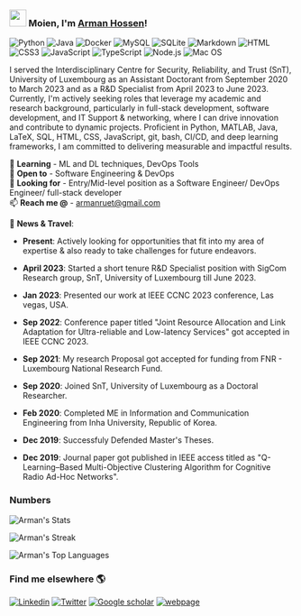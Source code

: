 ### <img src="https://media.giphy.com/media/hvRJCLFzcasrR4ia7z/giphy.gif" width="30px"> Moien, I'm [Arman Hossen](https://armanruet.github.io/)!
![Python](https://img.shields.io/badge/Python-3776AB?style=flat-square&logo=python&logoColor=white)
![Java](https://img.shields.io/badge/Java-ED8B00)
![Docker](https://img.shields.io/badge/Docker-0CC1F3?style=flat-square&logo=docker&logoColor=white)
![MySQL](https://img.shields.io/badge/MySQL-005C84?style=flat-square&logo=mysql&logoColor=white)
![SQLite](https://img.shields.io/badge/SQLite-07405E?style=flat-square&logo=sqlite&logoColor=white)
![Markdown](https://img.shields.io/badge/Markdown-000000?style=flat-square&logo=markdown&logoColor=white)
![HTML](https://img.shields.io/badge/HTML5-E34F26?style=flat-square&logo=html5&logoColor=white)
![CSS3](https://img.shields.io/badge/CSS3-1572B6?style=flat-square&logo=css3&logoColor=white)
![JavaScript](https://img.shields.io/badge/JavaScript-F7DF1E?style=flat-square&logo=javascript&logoColor=black)
![TypeScript](https://img.shields.io/badge/TypeScript-007ACC?style=flat-square&logo=typescript&logoColor=white)
![Node.js](https://img.shields.io/badge/Node.js-43853D?style=flat-square&logo=node.js&logoColor=white)
![Mac OS](https://img.shields.io/badge/macOS-000000?style=flat-square&logo=apple&logoColor=white)

I served the Interdisciplinary Centre for Security, Reliability, and Trust (SnT), University of Luxembourg as an Assistant Doctorant from September 2020 to March 2023 and as a R&D Specialist from April 2023 to June 2023. Currently, I'm actively seeking roles that leverage my academic and research background, particularly in full-stack development, software development, and IT Support & networking, where I can drive innovation and contribute to dynamic projects. Proficient in Python, MATLAB, Java, LaTeX, SQL, HTML, CSS, JavaScript, git, bash, CI/CD, and deep learning frameworks, I am committed to delivering measurable and impactful results.


<!---🔭 **Current work** - Resource allocation in 5G URLLC </br>--->
🌱 **Learning** - ML and DL techniques, DevOps Tools </br>
👯 **Open to** - Software Engineering & DevOps </br>
🤔 **Looking for** - Entry/Mid-level position as a Software Engineer/ DevOps Engineer/ full-stack developer</br>
📫 **Reach me @** - armanruet@gmail.com </br>

<!---  <div align="right">--->
<!---![GitHub Contributions](https://github-readme-stats.vercel.app/api?username=armanruet&show_icons=true&title_color=fff&icon_color=79ff97&text_color=9f9f9f&bg_color=151515)--->
<!---</div> --->

💬 **News & Travel**:
- **Present**: Actively looking for opportunities that fit into my area of expertise & also ready to take challenges for future endeavors.
  
- **April 2023**: Started a short tenure R&D Specialist position with SigCom Research group, SnT, University of Luxembourg till June 2023.

- **Jan 2023**: Presented our work at IEEE CCNC 2023 conference, Las vegas, USA.

- **Sep 2022**: Conference paper titled "Joint Resource Allocation and Link Adaptation for Ultra-reliable and Low-latency Services" got accepted in IEEE CCNC 2023.

- **Sep 2021**: My research Proposal got accepted for funding from FNR - Luxembourg National Research Fund.

- **Sep 2020**: Joined SnT, University of Luxembourg as a Doctoral Researcher.

- **Feb 2020**: Completed ME in Information and Communication Engineering from Inha University, Republic of Korea.

- **Dec 2019**: Successfuly Defended Master's Theses. 

- **Dec 2019**: Journal paper got published in IEEE access titled as "Q-Learning–Based Multi-Objective Clustering Algorithm for Cognitive Radio Ad-Hoc Networks".

### Numbers
![Arman's Stats](https://github-readme-stats.vercel.app/api?username=armanruet&theme=darcula&show_icons=true&hide_border=true&count_private=true)

![Arman's Streak](https://github-readme-streak-stats.herokuapp.com/?user=armanruet&theme=darcula&hide_border=true)

![Arman's Top Languages](https://github-readme-stats.vercel.app/api/top-langs/?username=armanruet&layout=compact&theme=darcula)


### Find me elsewhere 🌎

[![Linkedin](https://img.shields.io/badge/-ArmanHossen-blue?style=flat-square&logo=Linkedin&logoColor=white&link=https://www.linkedin.com/in/armanruet/)](https://www.linkedin.com/in/armanruet/) 
[![Twitter](https://img.shields.io/badge/-Twitter-1ca0f1?style=flat-square&labelColor=1ca0f1&logo=twitter&logoColor=white&link=https://twitter.com/arman_5227)](https://twitter.com/arman_5227)
[![Google scholar](https://img.shields.io/badge/-GoogleScholar-blue?style=flat-square&logo=Google&logoColor=white&link=https://scholar.google.com/citations?user=LN-2sIoAAAAJ&hl=en)](https://scholar.google.com/citations?user=LN-2sIoAAAAJ&hl=en)
[![webpage](https://img.shields.io/badge/-webpage-blue?style=flat-square&logo=github&logoColor=black&link=https://armanruet.github.io/)](https://armanruet.github.io/)
